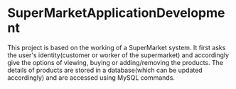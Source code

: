 # SuperMarketApplicationDevelopment
This project is based on the working of a SuperMarket system. It first asks the user's identity(customer or worker of the supermarket) and accordingly give the options of viewing, buying or adding/removing the products. The details of products are stored in a database(which can be updated accordingly) and are accessed using MySQL commands.
